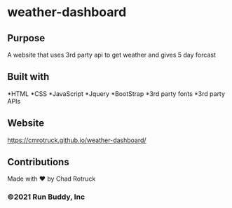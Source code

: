# weather-dashboard

## Purpose 
A website that uses 3rd party api to get weather and gives 5 day forcast

## Built with
*HTML
*CSS
*JavaScript
*Jquery
*BootStrap
*3rd party fonts
*3rd party APIs

## Website
https://cmrotruck.github.io/weather-dashboard/

## Contributions
Made with ❤️ by Chad Rotruck

### ©️2021 Run Buddy, Inc 
